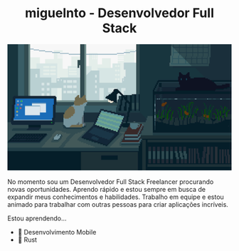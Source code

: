 <div align="center">

# miguelnto - Desenvolvedor Full Stack

![cats-and-computers](about-image.gif)

</div>

No momento sou um Desenvolvedor Full Stack Freelancer procurando novas oportunidades. Aprendo rápido e estou sempre em busca de expandir meus conhecimentos e habilidades. Trabalho em equipe e estou animado para trabalhar com outras pessoas para criar aplicações incríveis.

Estou aprendendo...
- 📱 Desenvolvimento Mobile
- 🦀 Rust


<!--
**miguelnto/miguelnto** is a ✨ _special_ ✨ repository because its `README.md` (this file) appears on your GitHub profile.

Here are some ideas to get you started:

- 🔭 I’m currently working on ...
- 🌱 I’m currently learning ...
- 👯 I’m looking to collaborate on ...
- 🤔 I’m looking for help with ...
- 💬 Ask me about ...
- 📫 How to reach me: ...
- 😄 Pronouns: ...
- ⚡ Fun fact: ...
-->
